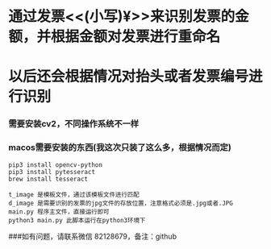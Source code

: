 # 通过发票<<(小写)¥>>来识别发票的金额，并根据金额对发票进行重命名
# 以后还会根据情况对抬头或者发票编号进行识别

### 需要安装cv2，不同操作系统不一样
### macos需要安装的东西(我这次只装了这么多，根据情况而定)
```
pip3 install opencv-python
pip3 install pytesseract
brew install tesseract
```
```
t_image 是模板文件，通过该模板文件进行匹配
d_image 是需要识别的发票的jpg文件的存放位置，注意格式必须是.jpg或者.JPG
main.py 程序主文件，直接运行即可
python3 main.py 此脚本运行在python3环境下
```
###如有问题，请联系微信 82128679，备注：github
